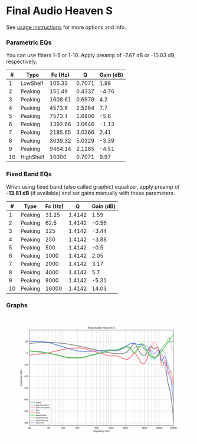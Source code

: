 # Final Audio Heaven S
See [usage instructions](https://github.com/jaakkopasanen/AutoEq#usage) for more options and info.

### Parametric EQs
You can use filters 1-5 or 1-10. Apply preamp of -7.67 dB or -10.03 dB, respectively.

|   # | Type      |   Fc (Hz) |      Q |   Gain (dB) |
|-----|-----------|-----------|--------|-------------|
|   1 | LowShelf  |    105.33 | 0.7071 |        1.98 |
|   2 | Peaking   |    151.49 | 0.4337 |       -4.76 |
|   3 | Peaking   |   1608.61 | 0.6979 |        4.2  |
|   4 | Peaking   |   4573.6  | 2.5284 |        7.7  |
|   5 | Peaking   |   7573.4  | 1.6806 |       -5.6  |
|   6 | Peaking   |   1392.66 | 3.0646 |       -1.13 |
|   7 | Peaking   |   2185.65 | 3.0366 |        2.41 |
|   8 | Peaking   |   3039.32 | 5.0329 |       -3.39 |
|   9 | Peaking   |   9464.14 | 2.1165 |       -4.51 |
|  10 | HighShelf |  10000    | 0.7071 |        9.97 |

### Fixed Band EQs
When using fixed band (also called graphic) equalizer, apply preamp of **-13.81 dB** (if available) and set gains manually with these parameters.

|   # | Type    |   Fc (Hz) |      Q |   Gain (dB) |
|-----|---------|-----------|--------|-------------|
|   1 | Peaking |     31.25 | 1.4142 |        1.59 |
|   2 | Peaking |     62.5  | 1.4142 |       -0.56 |
|   3 | Peaking |    125    | 1.4142 |       -3.44 |
|   4 | Peaking |    250    | 1.4142 |       -3.88 |
|   5 | Peaking |    500    | 1.4142 |       -0.5  |
|   6 | Peaking |   1000    | 1.4142 |        2.05 |
|   7 | Peaking |   2000    | 1.4142 |        3.17 |
|   8 | Peaking |   4000    | 1.4142 |        5.7  |
|   9 | Peaking |   8000    | 1.4142 |       -5.31 |
|  10 | Peaking |  16000    | 1.4142 |       14.03 |

### Graphs
![](./Final%20Audio%20Heaven%20S.png)
